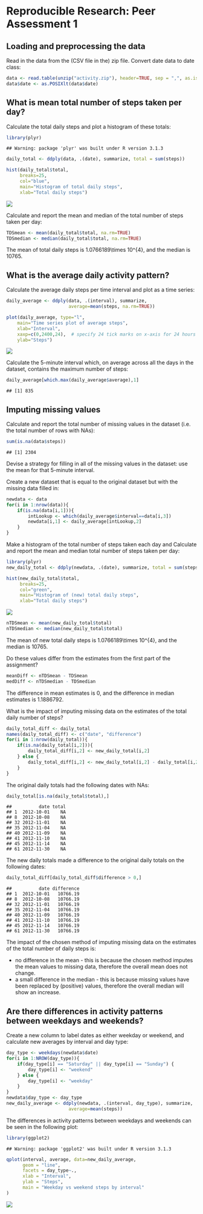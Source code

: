 # Reproducible Research: Peer Assessment 1


## Loading and preprocessing the data
Read in the data from the (CSV file in the) zip file.
Convert date data to date class:

```r
data <- read.table(unzip("activity.zip"), header=TRUE, sep = ",", as.is=TRUE)
data$date <- as.POSIXlt(data$date)
```

## What is mean total number of steps taken per day?
Calculate the total daily steps and plot a histogram of these totals:

```r
library(plyr)
```

```
## Warning: package 'plyr' was built under R version 3.1.3
```

```r
daily_total <- ddply(data, .(date), summarize, total = sum(steps))

hist(daily_total$total, 
     breaks=25, 
     col="blue", 
     main="Histogram of total daily steps", 
     xlab="Total daily steps")
```

![](PA1_template_files/figure-html/dailyTotal-1.png) 

Calculate and report the mean and median of the total number of steps taken per 
day:

```r
TDSmean <- mean(daily_total$total, na.rm=TRUE)
TDSmedian <- median(daily_total$total, na.rm=TRUE)
```
The mean of total daily steps is 1.0766189\times 10^{4}, and the median is 10765.

## What is the average daily activity pattern?
Calculate the average daily steps per time interval and plot as a time series:

```r
daily_average <- ddply(data, .(interval), summarize, 
                       average=mean(steps, na.rm=TRUE))

plot(daily_average, type="l", 
    main="Time series plot of average steps", 
    xlab="Interval", 
    xaxp=c(0,2400,24),  # specify 24 tick marks on x-axis for 24 hours of day
    ylab="Steps")
```

![](PA1_template_files/figure-html/dailyAverage-1.png) 

Calculate the 5-minute interval which, on average across all the days in the 
dataset, contains the maximum number of steps:

```r
daily_average[which.max(daily_average$average),1]
```

```
## [1] 835
```

## Imputing missing values
Calculate and report the total number of missing values in the dataset (i.e. the total number of rows with NAs):

```r
sum(is.na(data$steps))
```

```
## [1] 2304
```

Devise a strategy for filling in all of the missing values in the dataset: 
use the mean for that 5-minute interval.

Create a new dataset that is equal to the original dataset but with the missing 
data filled in:

```r
newdata <- data
for(i in 1:nrow(data)){
    if(is.na(data[i,1])){
        intLookup <- which(daily_average$interval==data[i,3])
        newdata[i,1] <- daily_average[intLookup,2]
    } 
}
```

Make a histogram of the total number of steps taken each day and Calculate and report the mean and median total number of steps taken per day:

```r
library(plyr)
new_daily_total <- ddply(newdata, .(date), summarize, total = sum(steps))

hist(new_daily_total$total, 
     breaks=25, 
     col="green", 
     main="Histogram of (new) total daily steps", 
     xlab="Total daily steps")
```

![](PA1_template_files/figure-html/newDailyTotal-1.png) 

```r
nTDSmean <- mean(new_daily_total$total)
nTDSmedian <- median(new_daily_total$total)
```
The mean of new total daily steps is 1.0766189\times 10^{4}, and the median is 
10765.

Do these values differ from the estimates from the first part of the assignment?

```r
meanDiff <- nTDSmean - TDSmean
medDiff <- nTDSmedian - TDSmedian
```
The difference in mean estimates is 0, and the difference in median
estimates is 1.1886792.

What is the impact of imputing missing data on the estimates of the total daily number of steps?

```r
daily_total_diff <- daily_total
names(daily_total_diff) <- c("date", "difference")
for(i in 1:nrow(daily_total)){
    if(is.na(daily_total[i,2])){
        daily_total_diff[i,2] <- new_daily_total[i,2]
    } else {
        daily_total_diff[i,2] <- new_daily_total[i,2] - daily_total[i,2]
    }
}
```
The original daily totals had the following dates with NAs:

```r
daily_total[is.na(daily_total$total),]
```

```
##          date total
## 1  2012-10-01    NA
## 8  2012-10-08    NA
## 32 2012-11-01    NA
## 35 2012-11-04    NA
## 40 2012-11-09    NA
## 41 2012-11-10    NA
## 45 2012-11-14    NA
## 61 2012-11-30    NA
```
The new daily totals made a difference to the original daily totals on the following dates:

```r
daily_total_diff[daily_total_diff$difference > 0,]
```

```
##          date difference
## 1  2012-10-01   10766.19
## 8  2012-10-08   10766.19
## 32 2012-11-01   10766.19
## 35 2012-11-04   10766.19
## 40 2012-11-09   10766.19
## 41 2012-11-10   10766.19
## 45 2012-11-14   10766.19
## 61 2012-11-30   10766.19
```
The impact of the chosen method of imputing missing data on the estimates of the total number of daily steps is:

* no difference in the mean - this is because the chosen method imputes the mean values to missing data, therefore the overall mean does not change.
* a small difference in the median - this is because missing values have been replaced by (positive) values, therefore the overall median will show an increase.

## Are there differences in activity patterns between weekdays and weekends?
Create a new column to label dates as either weekday or weekend, and calculate new averages by interval and day type:

```r
day_type <- weekdays(newdata$date)
for(i in 1:NROW(day_type)){
    if(day_type[i] == "Saturday" || day_type[i] == "Sunday") {
        day_type[i] <- "weekend"
    } else {
        day_type[i] <- "weekday"
    }
}
newdata$day_type <- day_type
new_daily_average <- ddply(newdata, .(interval, day_type), summarize, 
                       average=mean(steps))
```

The differences in activity patterns between weekdays and weekends can be seen in the following plot:

```r
library(ggplot2)
```

```
## Warning: package 'ggplot2' was built under R version 3.1.3
```

```r
qplot(interval, average, data=new_daily_average, 
      geom = "line", 
      facets = day_type~.,
      xlab = "Interval",
      ylab = "Steps",
      main = "Weekday vs weekend steps by interval"
)
```

![](PA1_template_files/figure-html/patternDiffPlot-1.png) 
